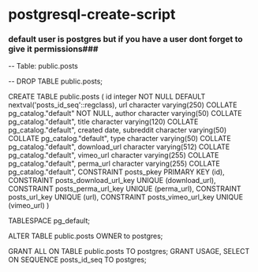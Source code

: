 # postgresql-create-script #
### default user is postgres but if you have a user dont forget to give it permissions###


-- Table: public.posts

-- DROP TABLE public.posts;

CREATE TABLE public.posts
(
    id integer NOT NULL DEFAULT nextval('posts_id_seq'::regclass),
    url character varying(250) COLLATE pg_catalog."default" NOT NULL,
    author character varying(50) COLLATE pg_catalog."default",
    title character varying(120) COLLATE pg_catalog."default",
    created date,
    subreddit character varying(50) COLLATE pg_catalog."default",
    type character varying(50) COLLATE pg_catalog."default",
    download_url character varying(512) COLLATE pg_catalog."default",
    vimeo_url character varying(255) COLLATE pg_catalog."default",
    perma_url character varying(255) COLLATE pg_catalog."default",
    CONSTRAINT posts_pkey PRIMARY KEY (id),
    CONSTRAINT posts_download_url_key UNIQUE (download_url),
    CONSTRAINT posts_perma_url_key UNIQUE (perma_url),
    CONSTRAINT posts_url_key UNIQUE (url),
    CONSTRAINT posts_vimeo_url_key UNIQUE (vimeo_url)
)

TABLESPACE pg_default;

ALTER TABLE public.posts
    OWNER to postgres;

GRANT ALL ON TABLE public.posts TO postgres;
GRANT USAGE, SELECT ON SEQUENCE posts_id_seq TO postgres;
